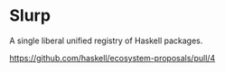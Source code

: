 # Slurp

A single liberal unified registry of Haskell packages.

<https://github.com/haskell/ecosystem-proposals/pull/4>
